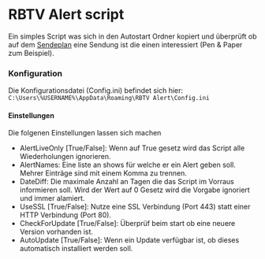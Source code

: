 # RBTV Alert script

Ein simples Script was sich in den Autostart Ordner kopiert und überprüft ob auf dem [Sendeplan](https://www.rocketbeans.tv/wochenplan/) eine Sendung ist die einen interessiert (Pen & Paper zum Beispiel).

### Konfiguration

Die Konfigurationsdatei (Config.ini) befindet sich hier: `C:\Users\%USERNAME%\AppData\Roaming\RBTV Alert\Config.ini`

#### Einstellungen

Die folgenen Einstellungen lassen sich machen

* AlertLiveOnly [True/False]: Wenn auf True gesetz wird das Script alle Wiederholungen ignorieren.
* AlertNames: Eine liste an shows für welche er ein Alert geben soll. Mehrer Einträge sind mit einem Komma zu trennen.
* DateDiff: Die maximale Anzahl an Tagen die das Script im Vorraus informieren soll. Wird der Wert auf 0 Gesetz wird die Vorgabe ignoriert und immer alamiert.
* UseSSL [True/False]: Nutze eine SSL Verbindung (Port 443) statt einer HTTP Verbindung (Port 80).
* CheckForUpdate [True/False]: Überprüf beim start ob eine neuere Version vorhanden ist.
* AutoUpdate [True/False]: Wenn ein Update verfügbar ist, ob dieses automatisch installiert werden soll.